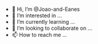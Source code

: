- 👋 Hi, I’m @Joao-and-Eanes
- 👀 I’m interested in ...
- 🌱 I’m currently learning ...
- 💞️ I’m looking to collaborate on ...
- 📫 How to reach me ...

<!---
Joao-and-Eanes/Joao-and-Eanes is a ✨ special ✨ repository because its `README.md` (this file) appears on your GitHub profile.
You can click the Preview link to take a look at your changes.
--->
